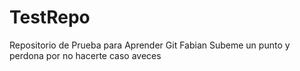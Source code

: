 # TestRepo
Repositorio de Prueba para Aprender Git
Fabian Subeme un punto y perdona por no hacerte caso aveces 